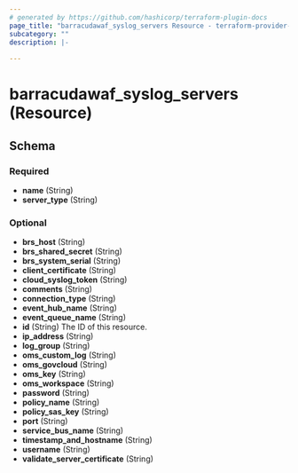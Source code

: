 ```yaml
---
# generated by https://github.com/hashicorp/terraform-plugin-docs
page_title: "barracudawaf_syslog_servers Resource - terraform-provider-barracudawaf"
subcategory: ""
description: |-
  
---
```


# barracudawaf_syslog_servers (Resource)





<!-- schema generated by tfplugindocs -->
## Schema

### Required

- **name** (String)
- **server_type** (String)

### Optional

- **brs_host** (String)
- **brs_shared_secret** (String)
- **brs_system_serial** (String)
- **client_certificate** (String)
- **cloud_syslog_token** (String)
- **comments** (String)
- **connection_type** (String)
- **event_hub_name** (String)
- **event_queue_name** (String)
- **id** (String) The ID of this resource.
- **ip_address** (String)
- **log_group** (String)
- **oms_custom_log** (String)
- **oms_govcloud** (String)
- **oms_key** (String)
- **oms_workspace** (String)
- **password** (String)
- **policy_name** (String)
- **policy_sas_key** (String)
- **port** (String)
- **service_bus_name** (String)
- **timestamp_and_hostname** (String)
- **username** (String)
- **validate_server_certificate** (String)


